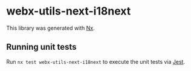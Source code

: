 # webx-utils-next-i18next

This library was generated with [Nx](https://nx.dev).

## Running unit tests

Run `nx test webx-utils-next-i18next` to execute the unit tests via [Jest](https://jestjs.io).
